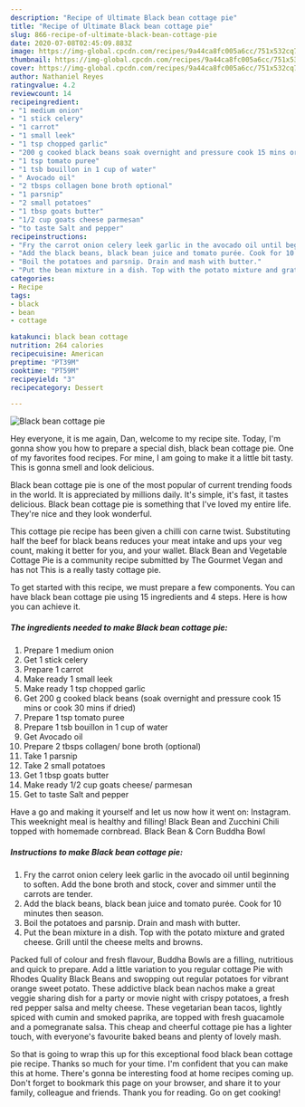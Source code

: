 ```yaml
---
description: "Recipe of Ultimate Black bean cottage pie"
title: "Recipe of Ultimate Black bean cottage pie"
slug: 866-recipe-of-ultimate-black-bean-cottage-pie
date: 2020-07-08T02:45:09.883Z
image: https://img-global.cpcdn.com/recipes/9a44ca8fc005a6cc/751x532cq70/black-bean-cottage-pie-recipe-main-photo.jpg
thumbnail: https://img-global.cpcdn.com/recipes/9a44ca8fc005a6cc/751x532cq70/black-bean-cottage-pie-recipe-main-photo.jpg
cover: https://img-global.cpcdn.com/recipes/9a44ca8fc005a6cc/751x532cq70/black-bean-cottage-pie-recipe-main-photo.jpg
author: Nathaniel Reyes
ratingvalue: 4.2
reviewcount: 14
recipeingredient:
- "1 medium onion"
- "1 stick celery"
- "1 carrot"
- "1 small leek"
- "1 tsp chopped garlic"
- "200 g cooked black beans soak overnight and pressure cook 15 mins or cook 30 mins if dried"
- "1 tsp tomato puree"
- "1 tsb bouillon in 1 cup of water"
- " Avocado oil"
- "2 tbsps collagen bone broth optional"
- "1 parsnip"
- "2 small potatoes"
- "1 tbsp goats butter"
- "1/2 cup goats cheese parmesan"
- "to taste Salt and pepper"
recipeinstructions:
- "Fry the carrot onion celery leek garlic in the avocado oil until beginning to soften. Add the bone broth and stock, cover and simmer until the carrots are tender."
- "Add the black beans, black bean juice and tomato purée. Cook for 10 minutes then season."
- "Boil the potatoes and parsnip. Drain and mash with butter."
- "Put the bean mixture in a dish. Top with the potato mixture and grated cheese. Grill until the cheese melts and browns."
categories:
- Recipe
tags:
- black
- bean
- cottage

katakunci: black bean cottage 
nutrition: 264 calories
recipecuisine: American
preptime: "PT39M"
cooktime: "PT59M"
recipeyield: "3"
recipecategory: Dessert

---
```



![Black bean cottage pie](https://img-global.cpcdn.com/recipes/9a44ca8fc005a6cc/751x532cq70/black-bean-cottage-pie-recipe-main-photo.jpg)

Hey everyone, it is me again, Dan, welcome to my recipe site. Today, I'm gonna show you how to prepare a special dish, black bean cottage pie. One of my favorites food recipes. For mine, I am going to make it a little bit tasty. This is gonna smell and look delicious.

Black bean cottage pie is one of the most popular of current trending foods in the world. It is appreciated by millions daily. It's simple, it's fast, it tastes delicious. Black bean cottage pie is something that I've loved my entire life. They're nice and they look wonderful.

This cottage pie recipe has been given a chilli con carne twist. Substituting half the beef for black beans reduces your meat intake and ups your veg count, making it better for you, and your wallet. Black Bean and Vegetable Cottage Pie is a community recipe submitted by The Gourmet Vegan and has not This is a really tasty cottage pie.


To get started with this recipe, we must prepare a few components. You can have black bean cottage pie using 15 ingredients and 4 steps. Here is how you can achieve it.

<!--inarticleads1-->

##### The ingredients needed to make Black bean cottage pie:

1. Prepare 1 medium onion
1. Get 1 stick celery
1. Prepare 1 carrot
1. Make ready 1 small leek
1. Make ready 1 tsp chopped garlic
1. Get 200 g cooked black beans (soak overnight and pressure cook 15 mins or cook 30 mins if dried)
1. Prepare 1 tsp tomato puree
1. Prepare 1 tsb bouillon in 1 cup of water
1. Get  Avocado oil
1. Prepare 2 tbsps collagen/ bone broth (optional)
1. Take 1 parsnip
1. Take 2 small potatoes
1. Get 1 tbsp goats butter
1. Make ready 1/2 cup goats cheese/ parmesan
1. Get to taste Salt and pepper


Have a go and making it yourself and let us now how it went on: Instagram. This weeknight meal is healthy and filling! Black Bean and Zucchini Chili topped with homemade cornbread. Black Bean &amp; Corn Buddha Bowl 

<!--inarticleads2-->

##### Instructions to make Black bean cottage pie:

1. Fry the carrot onion celery leek garlic in the avocado oil until beginning to soften. Add the bone broth and stock, cover and simmer until the carrots are tender.
1. Add the black beans, black bean juice and tomato purée. Cook for 10 minutes then season.
1. Boil the potatoes and parsnip. Drain and mash with butter.
1. Put the bean mixture in a dish. Top with the potato mixture and grated cheese. Grill until the cheese melts and browns.


Packed full of colour and fresh flavour, Buddha Bowls are a filling, nutritious and quick to prepare. Add a little variation to you regular cottage Pie with Rhodes Quality Black Beans and swopping out regular potatoes for vibrant orange sweet potato. These addictive black bean nachos make a great veggie sharing dish for a party or movie night with crispy potatoes, a fresh red pepper salsa and melty cheese. These vegetarian bean tacos, lightly spiced with cumin and smoked paprika, are topped with fresh guacamole and a pomegranate salsa. This cheap and cheerful cottage pie has a lighter touch, with everyone&#39;s favourite baked beans and plenty of lovely mash. 

So that is going to wrap this up for this exceptional food black bean cottage pie recipe. Thanks so much for your time. I'm confident that you can make this at home. There's gonna be interesting food at home recipes coming up. Don't forget to bookmark this page on your browser, and share it to your family, colleague and friends. Thank you for reading. Go on get cooking!
